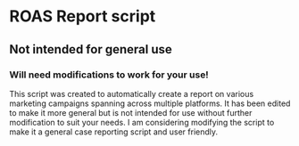 # ROAS Report script

## Not intended for general use
### Will need modifications to work for your use!

This script was created to automatically create a report on various marketing
campaigns spanning across multiple platforms. It has been edited to make it more general but
is not intended for use without further modification to suit your needs. I am considering
modifying the script to make it a general case reporting script and user friendly.
